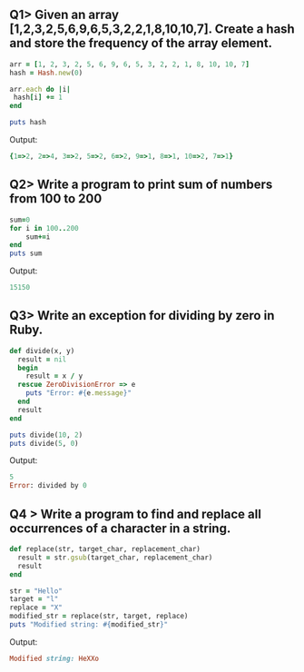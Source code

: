 ## Q1> Given an array [1,2,3,2,5,6,9,6,5,3,2,2,1,8,10,10,7]. Create a hash and store the frequency of the array element. 
```ruby
arr = [1, 2, 3, 2, 5, 6, 9, 6, 5, 3, 2, 2, 1, 8, 10, 10, 7]
hash = Hash.new(0)

arr.each do |i|
 hash[i] += 1
end

puts hash
```
Output:
```ruby
{1=>2, 2=>4, 3=>2, 5=>2, 6=>2, 9=>1, 8=>1, 10=>2, 7=>1}
```
## Q2> Write a program to print sum of numbers from 100 to 200
```ruby
sum=0
for i in 100..200
    sum+=i
end    
puts sum
```
Output:
```ruby
15150
```
## Q3> Write an exception for dividing by zero in Ruby.
```ruby
def divide(x, y)
  result = nil
  begin
    result = x / y
  rescue ZeroDivisionError => e
    puts "Error: #{e.message}"
  end
  result
end

puts divide(10, 2) 
puts divide(5, 0)   
```
Output:
```ruby
5
Error: divided by 0
```
## Q4 > Write a program to find and replace all occurrences of a character in a string. 
```ruby
def replace(str, target_char, replacement_char)
  result = str.gsub(target_char, replacement_char)
  result
end

str = "Hello"
target = "l"
replace = "X"
modified_str = replace(str, target, replace)
puts "Modified string: #{modified_str}"
```
Output:
```ruby
Modified string: HeXXo
```
